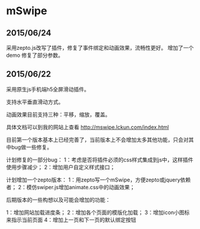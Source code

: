 # mSwipe
<h2>2015/06/24</h2>

采用zepto.js改写了插件，修复了事件绑定和动画效果，流畅性更好。
增加了一个demo
修复了部分参数。

<h2>2015/06/22</h2>

采用原生js手机端h5全屏滑动插件。

支持水平垂直滑动方式。

动画效果目前支持三种：平移，缩放，覆盖。

具体文档可以到我的网站上查看
http://mswipe.lckun.com/index.html

目前第一个版本基本上已经完善了，当前版本上不会增加太多其他功能，只会对其中bug做一些修复。

计划修复的一部分bug：
1：考虑是否将插件必须的css样式集成到js中，这样插件使用步骤减少；
2：增加用户自定义样式接口；

计划增加一个zepto版本：
1：用zepto写一个mSwipe，方便zepto或jquery依赖者；
2：模仿swiper.js增加animate.css中的动画效果；


后期版本的一些构想以及可能会增加的功能：

1：增加网站加载进度条；
2：增加各个页面的模版化加载；
3：增加icon小图标来指示当前页面
4：增加上一页和下一页的默认绑定按钮

